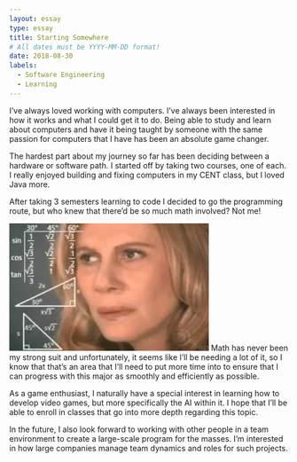 ```yaml
---
layout: essay
type: essay
title: Starting Somewhere
# All dates must be YYYY-MM-DD format!
date: 2018-08-30
labels:
  - Software Engineering
  - Learning
---
```



I’ve always loved working with computers. I’ve always been interested in how it works and what I could get it to do. Being able to study and learn about computers and have it being taught by someone with the same passion for computers that I have has been an absolute game changer. 

The hardest part about my journey so far has been deciding between a hardware or software path. I started off by taking two courses, one of each. I really enjoyed building and fixing computers in my CENT class, but I loved Java more. 

After taking 3 semesters learning to code I decided to go the programming route, but who knew that there’d be so much math involved? Not me!

<img class="ui medium right floated rounded image" src="../images/meme.png">
Math has never been my strong suit and unfortunately, it seems like I’ll be needing a lot of it, so I know that that’s an area that I’ll need to put more time into to ensure that I can progress with this major as smoothly and efficiently as possible. 



As a game enthusiast, I naturally have a special interest in learning how to develop video games, but more specifically the AI within it. I hope that I’ll be able to enroll in classes that go into more depth regarding this topic. 

In the future, I also look forward to working with other people in a team environment to create a large-scale program for the masses. I’m interested in how large companies manage team dynamics and roles for such projects.

